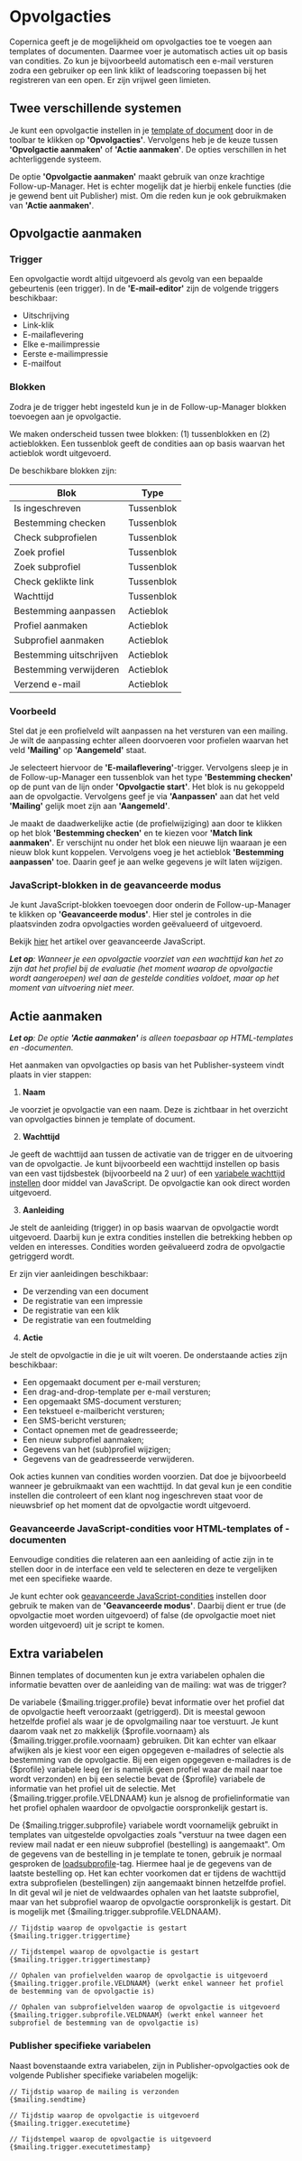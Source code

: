 # Opvolgacties

Copernica geeft je de mogelijkheid om opvolgacties toe te voegen aan templates of documenten. Daarmee voer je automatisch acties uit op basis van condities. Zo kun je bijvoorbeeld automatisch een e-mail versturen zodra een gebruiker op een link klikt of leadscoring toepassen bij het registreren van een open. Er zijn vrijwel geen limieten.

## Twee verschillende systemen

Je kunt een opvolgactie instellen in je [template of document](https://ms.copernica.com/#/design/) door in de toolbar te klikken op **'Opvolgacties'**. Vervolgens heb je de keuze tussen **'Opvolgactie aanmaken'** of **'Actie aanmaken'**. De opties verschillen in het achterliggende systeem. 

De optie **'Opvolgactie aanmaken'** maakt gebruik van onze krachtige Follow-up-Manager. Het is echter mogelijk dat je hierbij enkele functies (die je gewend bent uit Publisher) mist. Om die reden kun je ook gebruikmaken van **'Actie aanmaken'**.

## Opvolgactie aanmaken

### Trigger

Een opvolgactie wordt altijd uitgevoerd als gevolg van een bepaalde gebeurtenis (een trigger).
In de **'E-mail-editor'** zijn de volgende triggers beschikbaar:

* Uitschrijving
* Link-klik
* E-mailaflevering
* Elke e-mailimpressie
* Eerste e-mailimpressie
* E-mailfout

### Blokken

Zodra je de trigger hebt ingesteld kun je in de Follow-up-Manager blokken toevoegen aan je opvolgactie. 

We maken onderscheid tussen twee blokken: (1) tussenblokken en (2) actieblokken. Een tussenblok geeft de condities aan op basis waarvan het actieblok wordt uitgevoerd. 

De beschikbare blokken zijn:

| Blok                    | Type                                                                                                    |
|-------------------------|---------------------------------------------------------------------------------------------------------|
| Is ingeschreven         | Tussenblok                                                                                              |
| Bestemming checken      | Tussenblok                                                                                              |
| Check subprofielen      | Tussenblok                                                                                              |
| Zoek profiel            | Tussenblok                                                                                              |
| Zoek subprofiel         | Tussenblok                                                                                              |
| Check geklikte link     | Tussenblok                                                                                              |
| Wachttijd               | Tussenblok                                                                                              |
| Bestemming aanpassen    | Actieblok                                                                                               |
| Profiel aanmaken        | Actieblok                                                                                               |
| Subprofiel aanmaken     | Actieblok                                                                                               |
| Bestemming uitschrijven | Actieblok                                                                                               |
| Bestemming verwijderen  | Actieblok                                                                                               |
| Verzend e-mail          | Actieblok                                                                                               |

### Voorbeeld

Stel dat je een profielveld wilt aanpassen na het versturen van een mailing. Je wilt de aanpassing echter alleen doorvoeren voor profielen
waarvan het veld **'Mailing'** op **'Aangemeld'** staat. 

Je selecteert hiervoor de **'E-mailaflevering'**-trigger. Vervolgens sleep je in de Follow-up-Manager een tussenblok van het type **'Bestemming checken'** op de punt van de lijn onder **'Opvolgactie start'**. Het blok is nu gekoppeld aan de opvolgactie. Vervolgens geef je via **'Aanpassen'** aan dat het veld **'Mailing'** gelijk moet zijn aan **'Aangemeld'**.

Je maakt de daadwerkelijke actie (de profielwijziging) aan door te klikken op het blok **'Bestemming checken'** en te kiezen voor **'Match link aanmaken'**. Er verschijnt nu onder het blok een nieuwe lijn waaraan je een nieuw blok kunt koppelen. Vervolgens voeg je het actieblok **'Bestemming aanpassen'** toe. Daarin geef je aan welke gegevens je wilt laten wijzigen.

### JavaScript-blokken in de geavanceerde modus

Je kunt JavaScript-blokken toevoegen door onderin de Follow-up-Manager te klikken op **'Geavanceerde modus'**. Hier stel je controles in die plaatsvinden zodra opvolgacties worden geëvalueerd of uitgevoerd.

Bekijk [hier](./email-editor-followups-advanced-javascript) het artikel over geavanceerde JavaScript.

_**Let op**: Wanneer je een opvolgactie voorziet van een wachttijd kan het zo zijn dat het profiel bij de evaluatie (het moment waarop de opvolgactie wordt aangeroepen) wel aan de gestelde condities voldoet, maar op het moment van uitvoering niet meer._

## Actie aanmaken

_**Let op**: De optie __'Actie aanmaken'__ is alleen toepasbaar op HTML-templates en -documenten._

Het aanmaken van opvolgacties op basis van het Publisher-systeem vindt plaats in vier stappen:

1) **Naam**  

Je voorziet je opvolgactie van een naam. Deze is zichtbaar in het overzicht van opvolgacties binnen je template of document.

2) **Wachttijd**  

Je geeft de wachttijd aan tussen de activatie van de trigger en de uitvoering van de opvolgactie. Je kunt bijvoorbeeld een wachttijd instellen op basis van een vast tijdsbestek (bijvoorbeeld na 2 uur) of een [variabele wachttijd instellen](./advanced-javascript-conditions) door middel van JavaScript. De opvolgactie kan ook direct worden uitgevoerd.

3) **Aanleiding**

Je stelt de aanleiding (trigger) in op basis waarvan de opvolgactie wordt uitgevoerd. Daarbij kun je extra condities instellen die betrekking hebben op velden en interesses. Condities worden geëvalueerd zodra de opvolgactie getriggerd wordt. 

Er zijn vier aanleidingen beschikbaar:

* De verzending van een document
* De registratie van een impressie
* De registratie van een klik
* De registratie van een foutmelding
    
4) **Actie**  

Je stelt de opvolgactie in die je uit wilt voeren. De onderstaande acties zijn beschikbaar:

* Een opgemaakt document per e-mail versturen;
* Een drag-and-drop-template per e-mail versturen;
* Een opgemaakt SMS-document versturen;
* Een tekstueel e-mailbericht versturen;
* Een SMS-bericht versturen;
* Contact opnemen met de geadresseerde;
* Een nieuw subprofiel aanmaken;
* Gegevens van het (sub)profiel wijzigen;
* Gegevens van de geadresseerde verwijderen.

Ook acties kunnen van condities worden voorzien. Dat doe je bijvoorbeeld wanneer je gebruikmaakt van een wachttijd. In dat geval kun je een conditie instellen die controleert of een klant nog ingeschreven staat voor de nieuwsbrief op het moment dat de opvolgactie wordt uitgevoerd.

### Geavanceerde JavaScript-condities voor HTML-templates of -documenten

Eenvoudige condities die relateren aan een aanleiding of actie zijn in te stellen door in de interface een veld te selecteren en deze te vergelijken met een specifieke waarde. 

Je kunt echter ook [geavanceerde JavaScript-condities](./advanced-javascript-conditions) instellen door gebruik te maken van de **'Geavanceerde modus'**. Daarbij dient er true (de opvolgactie moet worden uitgevoerd) of false (de opvolgactie moet niet worden uitgevoerd) uit je script te komen.

## Extra variabelen

Binnen templates of documenten kun je extra variabelen ophalen die informatie bevatten over de aanleiding van de mailing: wat was de trigger? 

De variabele {$mailing.trigger.profile} bevat informatie over het profiel dat de opvolgactie heeft veroorzaakt (getriggerd). Dit is meestal gewoon hetzelfde profiel als waar je de opvolgmailing naar toe verstuurt. Je kunt daarom vaak net zo makkelijk {$profile.voornaam} als {$mailing.trigger.profile.voornaam} gebruiken. Dit kan echter van elkaar afwijken als je kiest voor een eigen opgegeven e-mailadres of selectie als bestemming van de opvolgactie. Bij een eigen opgegeven e-mailadres is de {$profile} variabele leeg (er is namelijk geen profiel waar de mail naar toe wordt verzonden) en bij een selectie bevat de {$profile} variabele de informatie van het profiel uit de selectie. Met {$mailing.trigger.profile.VELDNAAM} kun je alsnog de profielinformatie van het profiel ophalen waardoor de opvolgactie oorspronkelijk gestart is.

De {$mailing.trigger.subprofile} variabele wordt voornamelijk gebruikt in templates van uitgestelde opvolgacties zoals "verstuur na twee dagen een review mail nadat er een nieuw subprofiel (bestelling) is aangemaakt". Om de gegevens van de bestelling in je template te tonen, gebruik je normaal gesproken de [loadsubprofile](./loadprofile-and-loadsubprofile)-tag. Hiermee haal je de gegevens van de laatste bestelling op. Het kan echter voorkomen dat er tijdens de wachttijd extra subprofielen (bestellingen) zijn aangemaakt binnen hetzelfde profiel. In dit geval wil je niet de veldwaardes ophalen van het laatste subprofiel, maar van het subprofiel waarop de opvolgactie oorspronkelijk is gestart. Dit is mogelijk met {$mailing.trigger.subprofile.VELDNAAM}.

```
// Tijdstip waarop de opvolgactie is gestart
{$mailing.trigger.triggertime}

// Tijdstempel waarop de opvolgactie is gestart
{$mailing.trigger.triggertimestamp}

// Ophalen van profielvelden waarop de opvolgactie is uitgevoerd
{$mailing.trigger.profile.VELDNAAM} (werkt enkel wanneer het profiel de bestemming van de opvolgactie is)

// Ophalen van subprofielvelden waarop de opvolgactie is uitgevoerd
{$mailing.trigger.subprofile.VELDNAAM} (werkt enkel wanneer het subprofiel de bestemming van de opvolgactie is)
```

### Publisher specifieke variabelen

Naast bovenstaande extra variabelen, zijn in Publisher-opvolgacties ook de volgende Publisher specifieke variabelen mogelijk:
```
// Tijdstip waarop de mailing is verzonden
{$mailing.sendtime}

// Tijdstip waarop de opvolgactie is uitgevoerd
{$mailing.trigger.executetime}

// Tijdstempel waarop de opvolgactie is uitgevoerd
{$mailing.trigger.executetimestamp}
```
